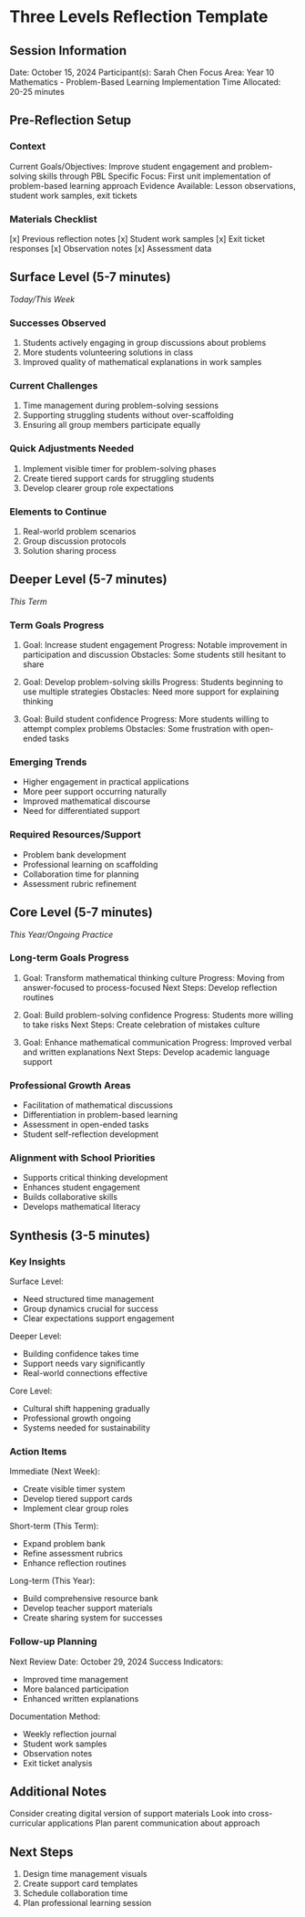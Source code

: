 # Three Levels Reflection Template

## Session Information
Date: October 15, 2024
Participant(s): Sarah Chen
Focus Area: Year 10 Mathematics - Problem-Based Learning Implementation
Time Allocated: 20-25 minutes

## Pre-Reflection Setup
### Context
Current Goals/Objectives: Improve student engagement and problem-solving skills through PBL
Specific Focus: First unit implementation of problem-based learning approach
Evidence Available: Lesson observations, student work samples, exit tickets

### Materials Checklist
[x] Previous reflection notes
[x] Student work samples
[x] Exit ticket responses
[x] Observation notes
[x] Assessment data

## Surface Level (5-7 minutes)
*Today/This Week*

### Successes Observed
1. Students actively engaging in group discussions about problems
2. More students volunteering solutions in class
3. Improved quality of mathematical explanations in work samples

### Current Challenges
1. Time management during problem-solving sessions
2. Supporting struggling students without over-scaffolding
3. Ensuring all group members participate equally

### Quick Adjustments Needed
1. Implement visible timer for problem-solving phases
2. Create tiered support cards for struggling students
3. Develop clearer group role expectations

### Elements to Continue
1. Real-world problem scenarios
2. Group discussion protocols
3. Solution sharing process

## Deeper Level (5-7 minutes)
*This Term*

### Term Goals Progress
1. Goal: Increase student engagement
   Progress: Notable improvement in participation and discussion
   Obstacles: Some students still hesitant to share

2. Goal: Develop problem-solving skills
   Progress: Students beginning to use multiple strategies
   Obstacles: Need more support for explaining thinking

3. Goal: Build student confidence
   Progress: More students willing to attempt complex problems
   Obstacles: Some frustration with open-ended tasks

### Emerging Trends
- Higher engagement in practical applications
- More peer support occurring naturally
- Improved mathematical discourse
- Need for differentiated support

### Required Resources/Support
- Problem bank development
- Professional learning on scaffolding
- Collaboration time for planning
- Assessment rubric refinement

## Core Level (5-7 minutes)
*This Year/Ongoing Practice*

### Long-term Goals Progress
1. Goal: Transform mathematical thinking culture
   Progress: Moving from answer-focused to process-focused
   Next Steps: Develop reflection routines

2. Goal: Build problem-solving confidence
   Progress: Students more willing to take risks
   Next Steps: Create celebration of mistakes culture

3. Goal: Enhance mathematical communication
   Progress: Improved verbal and written explanations
   Next Steps: Develop academic language support

### Professional Growth Areas
- Facilitation of mathematical discussions
- Differentiation in problem-based learning
- Assessment in open-ended tasks
- Student self-reflection development

### Alignment with School Priorities
- Supports critical thinking development
- Enhances student engagement
- Builds collaborative skills
- Develops mathematical literacy

## Synthesis (3-5 minutes)

### Key Insights
Surface Level:
- Need structured time management
- Group dynamics crucial for success
- Clear expectations support engagement

Deeper Level:
- Building confidence takes time
- Support needs vary significantly
- Real-world connections effective

Core Level:
- Cultural shift happening gradually
- Professional growth ongoing
- Systems needed for sustainability

### Action Items
Immediate (Next Week):
- Create visible timer system
- Develop tiered support cards
- Implement clear group roles

Short-term (This Term):
- Expand problem bank
- Refine assessment rubrics
- Enhance reflection routines

Long-term (This Year):
- Build comprehensive resource bank
- Develop teacher support materials
- Create sharing system for successes

### Follow-up Planning
Next Review Date: October 29, 2024
Success Indicators: 
- Improved time management
- More balanced participation
- Enhanced written explanations

Documentation Method:
- Weekly reflection journal
- Student work samples
- Observation notes
- Exit ticket analysis

## Additional Notes
Consider creating digital version of support materials
Look into cross-curricular applications
Plan parent communication about approach

## Next Steps
1. Design time management visuals
2. Create support card templates
3. Schedule collaboration time
4. Plan professional learning session
